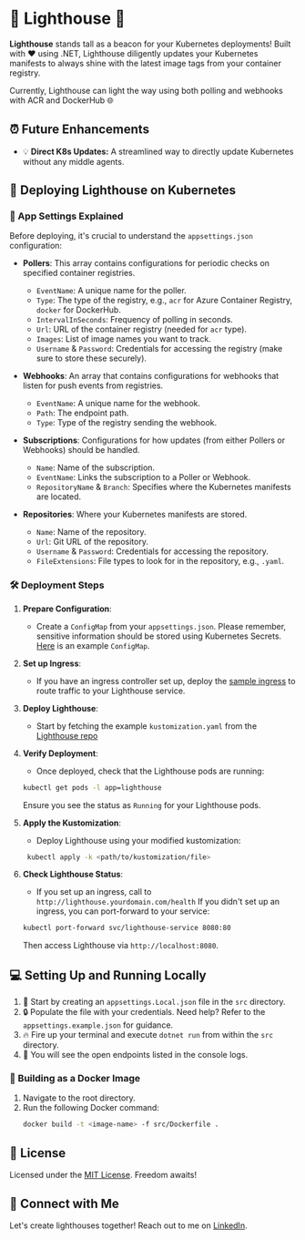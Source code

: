 # 🌟 Lighthouse 🌟

**Lighthouse** stands tall as a beacon for your Kubernetes deployments! Built with ❤️ using .NET, Lighthouse diligently updates your Kubernetes manifests to always shine with the latest image tags from your container registry.

Currently, Lighthouse can light the way using both polling and webhooks with ACR and DockerHub 🌐

## ⏰ Future Enhancements
- 💡 **Direct K8s Updates:** A streamlined way to directly update Kubernetes without any middle agents.

## 🚀 Deploying Lighthouse on Kubernetes

### 📝 App Settings Explained

Before deploying, it's crucial to understand the `appsettings.json` configuration:

- **Pollers**: This array contains configurations for periodic checks on specified container registries.
   - `EventName`: A unique name for the poller.
   - `Type`: The type of the registry, e.g., `acr` for Azure Container Registry, `docker` for DockerHub.
   - `IntervalInSeconds`: Frequency of polling in seconds.
   - `Url`: URL of the container registry (needed for `acr` type).
   - `Images`: List of image names you want to track.
   - `Username` & `Password`: Credentials for accessing the registry (make sure to store these securely).

- **Webhooks**: An array that contains configurations for webhooks that listen for push events from registries.
   - `EventName`: A unique name for the webhook.
   - `Path`: The endpoint path.
   - `Type`: Type of the registry sending the webhook.

- **Subscriptions**: Configurations for how updates (from either Pollers or Webhooks) should be handled.
   - `Name`: Name of the subscription.
   - `EventName`: Links the subscription to a Poller or Webhook.
   - `RepositoryName` & `Branch`: Specifies where the Kubernetes manifests are located.

- **Repositories**: Where your Kubernetes manifests are stored.
   - `Name`: Name of the repository.
   - `Url`: Git URL of the repository.
   - `Username` & `Password`: Credentials for accessing the repository.
   - `FileExtensions`: File types to look for in the repository, e.g., `.yaml`.

### 🛠️ Deployment Steps

1. **Prepare Configuration**:
   - Create a `ConfigMap` from your `appsettings.json`. Please remember, sensitive information should be stored using Kubernetes Secrets. [Here](https://github.com/TommyBeaton/Lighthouse/blob/main/kustomize/example/config.yaml) is an example `ConfigMap`.

2. **Set up Ingress**:
   - If you have an ingress controller set up, deploy the [sample ingress](https://github.com/TommyBeaton/Lighthouse/blob/main/kustomize/example/ingress.yaml) to route traffic to your Lighthouse service.

3. **Deploy Lighthouse**:
   - Start by fetching the example `kustomization.yaml` from the [Lighthouse repo](https://github.com/TommyBeaton/Lighthouse/blob/main/kustomize/example/kustomization.yaml)
   
4. **Verify Deployment**:
   - Once deployed, check that the Lighthouse pods are running:
   ```bash 
   kubectl get pods -l app=lighthouse
   ```
   Ensure you see the status as `Running` for your Lighthouse pods.
5. **Apply the Kustomization**:
   - Deploy Lighthouse using your modified kustomization:
   ```bash
    kubectl apply -k <path/to/kustomization/file>
   ```
6. **Check Lighthouse Status**:
   - If you set up an ingress, call to `http://lighthouse.yourdomain.com/health` If you didn't set up an ingress, you can port-forward to your service:
   ```bash
   kubectl port-forward svc/lighthouse-service 8080:80 
   ```
   Then access Lighthouse via `http://localhost:8080`.

## 💻 Setting Up and Running Locally

1. 📁 Start by creating an `appsettings.Local.json` file in the `src` directory.
2. 🔒 Populate the file with your credentials. Need help? Refer to the `appsettings.example.json` for guidance.
3. 🔥 Fire up your terminal and execute `dotnet run` from within the `src` directory.
4. 🎉 You will see the open endpoints listed in the console logs.

### 🐳 Building as a Docker Image
1. Navigate to the root directory.
2. Run the following Docker command:
   ```bash
   docker build -t <image-name> -f src/Dockerfile .
    ```
## 📜 License
Licensed under the [MIT License](https://choosealicense.com/licenses/mit/). Freedom awaits!

## 🤝 Connect with Me
Let's create lighthouses together! Reach out to me on [LinkedIn](https://www.linkedin.com/in/tommy-beaton/).

